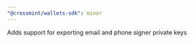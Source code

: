 ```yaml
---
"@crossmint/wallets-sdk": minor
---
```


Adds support for exporting email and phone signer private keys
